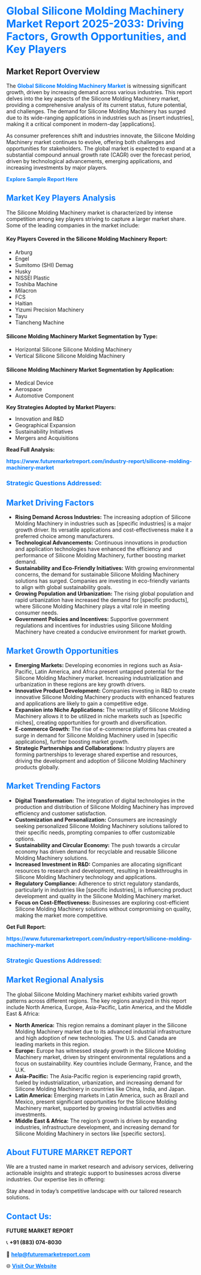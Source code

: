 <h1 style="color: #007BFF;">Global Silicone Molding Machinery Market Report 2025-2033: Driving Factors, Growth Opportunities, and Key Players</h1>

<section id="overview">
<h2>Market Report Overview</h2>
<p>The <a href="https://www.futuremarketreport.com/industry-report/silicone-molding-machinery-market" style="color: #007BFF; text-decoration: none;"><strong>Global Silicone Molding Machinery Market</strong></a> is witnessing significant growth, driven by increasing demand across various industries. This report delves into the key aspects of the Silicone Molding Machinery market, providing a comprehensive analysis of its current status, future potential, and challenges. The demand for Silicone Molding Machinery has surged due to its wide-ranging applications in industries such as [insert industries], making it a critical component in modern-day [applications].</p>
<p>As consumer preferences shift and industries innovate, the Silicone Molding Machinery market continues to evolve, offering both challenges and opportunities for stakeholders. The global market is expected to expand at a substantial compound annual growth rate (CAGR) over the forecast period, driven by technological advancements, emerging applications, and increasing investments by major players.</p>
</section>

<section id="overview">
<p><a href="https://www.futuremarketreport.com/request-sample/reportId=62833" style="color: #007BFF; text-decoration: none;"><strong>Explore Sample Report Here</strong></a></p>
</section>

<section id="key-players">
<h2 style="color: #007BFF;">Market Key Players Analysis</h2>
<p>The Silicone Molding Machinery market is characterized by intense competition among key players striving to capture a larger market share. Some of the leading companies in the market include:</p>
<h4>Key Players Covered in the Silicone Molding Machinery Report:</h4>
<ul><li>Arburg</li><li>Engel</li><li>Sumitomo (SHI) Demag</li><li>Husky</li><li>NISSEI Plastic</li><li>Toshiba Machine</li><li>Milacron</li><li>FCS</li><li>Haitian</li><li>Yizumi Precision Machinery</li><li>Tayu</li><li>Tiancheng Machine</li></ul>
<h4>Silicone Molding Machinery Market Segmentation by Type:</h4>
<ul><li>Horizontal Silicone Silicone Molding Machinery</li><li>Vertical Silicone Silicone Molding Machinery</li></ul>

<h4>Silicone Molding Machinery Market Segmentation by Application:</h4>
<ul><li>Medical Device</li><li>Aerospace</li><li>Automotive Component</li></ul>
<p><strong>Key Strategies Adopted by Market Players:</strong></p>
<ul>
<li>Innovation and R&D</li>
<li>Geographical Expansion</li>
<li>Sustainability Initiatives</li>
<li>Mergers and Acquisitions</li>
</ul>
</section>

<section>
<p><strong>Read Full Analysis: </strong></p><a href="https://www.futuremarketreport.com/industry-report/silicone-molding-machinery-market" style="color: #007BFF; text-decoration: none;"><strong>https://www.futuremarketreport.com/industry-report/silicone-molding-machinery-market</strong></a>
<h3 style="color: #007BFF;">Strategic Questions Addressed:</h3>
</section>

<section id="driving-factors">
<h2 style="color: #007BFF;">Market Driving Factors</h2>
<ul>
<li><strong>Rising Demand Across Industries:</strong> The increasing adoption of Silicone Molding Machinery in industries such as [specific industries] is a major growth driver. Its versatile applications and cost-effectiveness make it a preferred choice among manufacturers.</li>
<li><strong>Technological Advancements:</strong> Continuous innovations in production and application technologies have enhanced the efficiency and performance of Silicone Molding Machinery, further boosting market demand.</li>
<li><strong>Sustainability and Eco-Friendly Initiatives:</strong> With growing environmental concerns, the demand for sustainable Silicone Molding Machinery solutions has surged. Companies are investing in eco-friendly variants to align with global sustainability goals.</li>
<li><strong>Growing Population and Urbanization:</strong> The rising global population and rapid urbanization have increased the demand for [specific products], where Silicone Molding Machinery plays a vital role in meeting consumer needs.</li>
<li><strong>Government Policies and Incentives:</strong> Supportive government regulations and incentives for industries using Silicone Molding Machinery have created a conducive environment for market growth.</li>
</ul>
</section>

<section id="growth-opportunities">
<h2 style="color: #007BFF;">Market Growth Opportunities</h2>
<ul>
<li><strong>Emerging Markets:</strong> Developing economies in regions such as Asia-Pacific, Latin America, and Africa present untapped potential for the Silicone Molding Machinery market. Increasing industrialization and urbanization in these regions are key growth drivers.</li>
<li><strong>Innovative Product Development:</strong> Companies investing in R&D to create innovative Silicone Molding Machinery products with enhanced features and applications are likely to gain a competitive edge.</li>
<li><strong>Expansion into Niche Applications:</strong> The versatility of Silicone Molding Machinery allows it to be utilized in niche markets such as [specific niches], creating opportunities for growth and diversification.</li>
<li><strong>E-commerce Growth:</strong> The rise of e-commerce platforms has created a surge in demand for Silicone Molding Machinery used in [specific applications], further boosting market growth.</li>
<li><strong>Strategic Partnerships and Collaborations:</strong> Industry players are forming partnerships to leverage shared expertise and resources, driving the development and adoption of Silicone Molding Machinery products globally.</li>
</ul>
</section>

<section id="trending-factors">
<h2 style="color: #007BFF;">Market Trending Factors</h2>
<ul>
<li><strong>Digital Transformation:</strong> The integration of digital technologies in the production and distribution of Silicone Molding Machinery has improved efficiency and customer satisfaction.</li>
<li><strong>Customization and Personalization:</strong> Consumers are increasingly seeking personalized Silicone Molding Machinery solutions tailored to their specific needs, prompting companies to offer customizable options.</li>
<li><strong>Sustainability and Circular Economy:</strong> The push towards a circular economy has driven demand for recyclable and reusable Silicone Molding Machinery solutions.</li>
<li><strong>Increased Investment in R&D:</strong> Companies are allocating significant resources to research and development, resulting in breakthroughs in Silicone Molding Machinery technology and applications.</li>
<li><strong>Regulatory Compliance:</strong> Adherence to strict regulatory standards, particularly in industries like [specific industries], is influencing product development and quality in the Silicone Molding Machinery market.</li>
<li><strong>Focus on Cost-Effectiveness:</strong> Businesses are exploring cost-efficient Silicone Molding Machinery solutions without compromising on quality, making the market more competitive.</li>
</ul>
</section>

<section>
<p><strong>Get Full Report: </strong></p><a href="https://www.futuremarketreport.com/industry-report/silicone-molding-machinery-market" style="color: #007BFF; text-decoration: none;"><strong>https://www.futuremarketreport.com/industry-report/silicone-molding-machinery-market</strong></a>
<h3 style="color: #007BFF;">Strategic Questions Addressed:</h3>
</section>


<section id="regional-analysis">
<h2 style="color: #007BFF;">Market Regional Analysis</h2>
<p>The global Silicone Molding Machinery market exhibits varied growth patterns across different regions. The key regions analyzed in this report include North America, Europe, Asia-Pacific, Latin America, and the Middle East & Africa:</p>
<ul>
<li><strong>North America:</strong> This region remains a dominant player in the Silicone Molding Machinery market due to its advanced industrial infrastructure and high adoption of new technologies. The U.S. and Canada are leading markets in this region.</li>
<li><strong>Europe:</strong> Europe has witnessed steady growth in the Silicone Molding Machinery market, driven by stringent environmental regulations and a focus on sustainability. Key countries include Germany, France, and the U.K.</li>
<li><strong>Asia-Pacific:</strong> The Asia-Pacific region is experiencing rapid growth, fueled by industrialization, urbanization, and increasing demand for Silicone Molding Machinery in countries like China, India, and Japan.</li>
<li><strong>Latin America:</strong> Emerging markets in Latin America, such as Brazil and Mexico, present significant opportunities for the Silicone Molding Machinery market, supported by growing industrial activities and investments.</li>
<li><strong>Middle East & Africa:</strong> The region’s growth is driven by expanding industries, infrastructure development, and increasing demand for Silicone Molding Machinery in sectors like [specific sectors].</li>
</ul>
</section>

<footer>
<h2 style="color: #007BFF;">About FUTURE MARKET REPORT</h2>
<p>We are a trusted name in market research and advisory services, delivering actionable insights and strategic support to businesses across diverse industries. Our expertise lies in offering:</p>

<p>Stay ahead in today’s competitive landscape with our tailored research solutions.</p>

<h2 style="color: #007BFF;">Contact Us:</h2>
<p><strong>FUTURE MARKET REPORT</strong></p>
<p>📞 <strong>+91 (883) 074-8030</strong></p>
<p>📧 <strong><a href="mailto:help@futuremarketreport.com" style="color: #007BFF;">help@futuremarketreport.com</a></strong></p>
<p>🌐 <strong><a href="https://www.futuremarketreport.com/" style="color: #007BFF;">Visit Our Website</a></strong></p>
</footer>